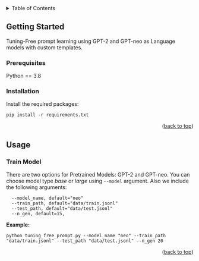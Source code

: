 <!-- TABLE OF CONTENTS -->
<details>
  <summary>Table of Contents</summary>
  <ol>
    <li>
      <a href="#about-the-project">About The Project</a>
    </li>
    <li>
      <a href="#getting-started">Getting Started</a>
      <ul>
        <li><a href="#prerequisites">Prerequisites</a></li>
        <li><a href="#installation">Installation</a></li>
      </ul>
    </li>
    <li><a href="#usage">Usage</a></li>
  </ol>
</details>


<!-- GETTING STARTED -->
## Getting Started

Tuning-Free prompt learning using GPT-2 and GPT-neo as Language models with custom templates.
### Prerequisites

Python == 3.8

### Installation
Install the required packages:

```
pip install -r requirements.txt
```


<p align="right">(<a href="#top">back to top</a>)</p>

<!-- USAGE -->
## Usage
### Train Model
There are two options for Pretrained Models: GPT-2 and GPT-neo. You can choose model type *base* or *large* using `--model` argument. Also we include the following arguments:

```
  --model_name, default="neo"
  --train_path, default="data/train.jsonl"
  --test_path, default="data/test.jsonl"
  --n_gen, default=15,
 ```
  **Example:**
 ```
python tuning_free_prompt.py --model_name "neo" --train_path "data/train.jsonl" --test_path "data/test.jsonl" --n_gen 20
 
 ```
 
 <p align="right">(<a href="#top">back to top</a>)</p>
